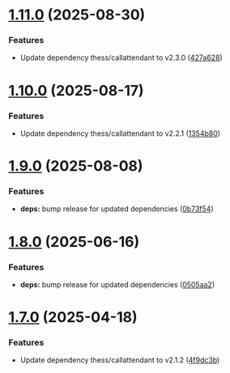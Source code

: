 # [1.11.0](https://github.com/telnetdoogie/callattendant-docker/compare/v1.10.0...v1.11.0) (2025-08-30)


### Features

* Update dependency thess/callattendant to v2.3.0 ([427a628](https://github.com/telnetdoogie/callattendant-docker/commit/427a62830f1dde7b131aa1605045e11f8407bc14))



# [1.10.0](https://github.com/telnetdoogie/callattendant-docker/compare/v1.9.0...v1.10.0) (2025-08-17)


### Features

* Update dependency thess/callattendant to v2.2.1 ([1354b80](https://github.com/telnetdoogie/callattendant-docker/commit/1354b8012e85826085ae86b849b08c479207ac0c))



# [1.9.0](https://github.com/telnetdoogie/callattendant-docker/compare/v1.8.0...v1.9.0) (2025-08-08)


### Features

* **deps:** bump release for updated dependencies ([0b73f54](https://github.com/telnetdoogie/callattendant-docker/commit/0b73f54f6070ec09822288963706cacfa43e225f))



# [1.8.0](https://github.com/telnetdoogie/callattendant-docker/compare/v1.7.0...v1.8.0) (2025-06-16)


### Features

* **deps:** bump release for updated dependencies ([0505aa2](https://github.com/telnetdoogie/callattendant-docker/commit/0505aa20955185baf6b4cc413f81a72d9afc957b))



# [1.7.0](https://github.com/telnetdoogie/callattendant-docker/compare/v1.6.0...v1.7.0) (2025-04-18)


### Features

* Update dependency thess/callattendant to v2.1.2 ([4f9dc3b](https://github.com/telnetdoogie/callattendant-docker/commit/4f9dc3bee9fe46b7b8142d8e848916b744e7ec88))



